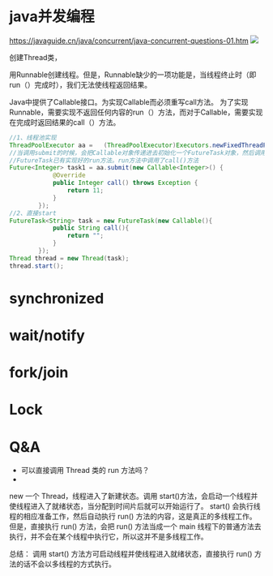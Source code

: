 





# java并发编程


https://javaguide.cn/java/concurrent/java-concurrent-questions-01.htm 
![](https://oss.javaguide.cn/github/javaguide/java/concurrent/640.png)





创建Thread类，

用Runnable创建线程。但是，Runnable缺少的一项功能是，当线程终止时（即run（）完成时），我们无法使线程返回结果。

Java中提供了Callable接口。为实现Callable而必须重写call方法。
为了实现Runnable，需要实现不返回任何内容的run（）方法，而对于Callable，需要实现在完成时返回结果的call（）方法。



```java
//1、线程池实现
ThreadPoolExecutor aa =   (ThreadPoolExecutor)Executors.newFixedThreadPool (100);
//当调用submit的时候，会把Callable对象传递进去初始化一个FutureTask对象，然后调用execute方法。
//FutureTask已有实现好的run方法。run方法中调用了call()方法
Future<Integer> task1 = aa.submit(new Callable<Integer>() {
            @Override
            public Integer call() throws Exception {
                return 11;
            }
        });
//2、直接start
FutureTask<String> task = new FutureTask(new Callable(){
            public String call(){
                return "";
            }
        });
Thread thread = new Thread(task);
thread.start();
```


# synchronized



# wait/notify



# fork/join


# Lock











# Q&A



- 可以直接调用 Thread 类的 run 方法吗？ 
- 
new 一个 Thread，线程进入了新建状态。调用 start()方法，会启动一个线程并使线程进入了就绪状态，当分配到时间片后就可以开始运行了。 start() 会执行线程的相应准备工作，然后自动执行 run() 方法的内容，这是真正的多线程工作。 但是，直接执行 run() 方法，会把 run() 方法当成一个 main 线程下的普通方法去执行，并不会在某个线程中执行它，所以这并不是多线程工作。

总结： 调用 start() 方法方可启动线程并使线程进入就绪状态，直接执行 run() 方法的话不会以多线程的方式执行。
















































































